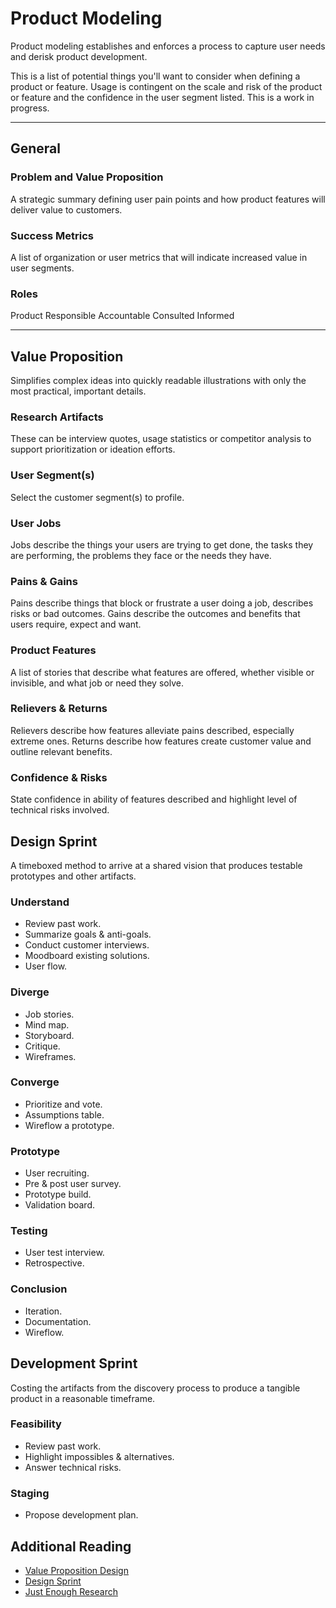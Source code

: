 # Product Modeling
Product modeling establishes and enforces a process to capture user needs and derisk product development.

This is a list of potential things you'll want to consider when defining a product or feature. Usage is contingent on the scale and risk of the product or feature and the confidence in the user segment listed. This is a work in progress.

---

## General

### Problem and Value Proposition
A strategic summary defining user pain points and how product features will deliver value to customers.

### Success Metrics
A list of organization or user metrics that will indicate increased value in user segments.

### Roles
Product
Responsible
Accountable
Consulted
Informed

---

## Value Proposition
Simplifies complex ideas into quickly readable illustrations with only the most practical, important details.

### Research Artifacts
These can be interview quotes, usage statistics or competitor analysis to support prioritization or ideation efforts.

### User Segment(s)
Select the customer segment(s) to profile.

### User Jobs
Jobs describe the things your users are trying to get done, the tasks they are performing, the problems they face or the needs they have.

### Pains & Gains
Pains describe things that block or frustrate a user doing a job, describes risks or bad outcomes. Gains describe the outcomes and benefits that users require, expect and want.

### Product Features
A list of stories that describe what features are offered, whether visible or invisible, and what job or need they solve.

### Relievers & Returns
Relievers describe how features alleviate pains described, especially extreme ones. Returns describe how features create customer value and outline relevant benefits.

### Confidence & Risks
State confidence in ability of features described and highlight level of technical risks involved.    

## Design Sprint
A timeboxed method to arrive at a shared vision that produces testable prototypes and other artifacts.

### Understand
- Review past work.
- Summarize goals & anti-goals.
- Conduct customer interviews.
- Moodboard existing solutions.
- User flow.

### Diverge
- Job stories.
- Mind map.
- Storyboard.
- Critique.
- Wireframes.

### Converge
- Prioritize and vote.
- Assumptions table.
- Wireflow a prototype.

### Prototype
- User recruiting.
- Pre & post user survey.
- Prototype build.
- Validation board.

### Testing
- User test interview.
- Retrospective.

### Conclusion
- Iteration.
- Documentation.
- Wireflow.

## Development Sprint
Costing the artifacts from the discovery process to produce a tangible product in a reasonable timeframe.

### Feasibility
- Review past work.
- Highlight impossibles & alternatives.
- Answer technical risks.

### Staging
- Propose development plan.

## Additional Reading
- [Value Proposition Design](http://a.co/0BssmTA)
- [Design Sprint](http://a.co/95JAoPG)
- [Just Enough Research](https://abookapart.com/products/just-enough-research)

